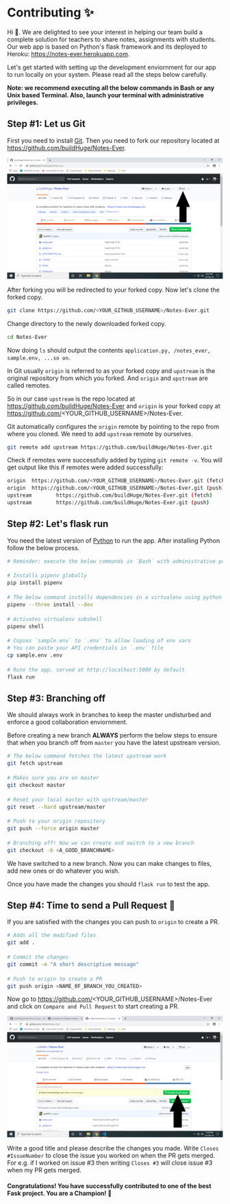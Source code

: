# Contributing :sparkles:

Hi :raised_hands:. We are delighted to see your interest in helping our team build a complete solution for teachers to share notes, assignments with students. Our web app is based on Python's flask framework and its deployed to Heroku: https://notes-ever.herokuapp.com.

Let's get started with setting up the development enviornment for our app to run locally on your system. Please read all the steps below carefully.

**Note: we recommend executing all the below commands in Bash or any Unix based Terminal. Also, launch your terminal with administrative privileges.** 

## Step #1: Let us Git

First you need to install [Git](https://git-scm.com/). Then you need to fork our repository located at https://github.com/buildHuge/Notes-Ever. 

![a screenshot showing fork button](/docs/forking.png)

After forking you will be redirected to your forked copy. Now let's clone the forked copy.

```bash
git clone https://github.com/<YOUR_GITHUB_USERNAME>/Notes-Ever.git
```

Change directory to the newly downloaded forked copy.

```bash
cd Notes-Ever
```

Now doing `ls` should output the contents `application.py, /notes_ever, sample.env, ...so on`.

In Git usually `origin` is referred to as your forked copy and `upstream` is the original repository from which you forked. And `origin` and `upstream` are called remotes.

So in our case `upstream` is the repo located at https://github.com/buildHuge/Notes-Ever and `origin` is your forked copy at https://github.com/<YOUR_GITHUB_USERNAME>/Notes-Ever.

Git automatically configures the `origin` remote by pointing to the repo from where you cloned. We need to add `upstream` remote by ourselves.

```bash
git remote add upstream https://github.com/buildHuge/Notes-Ever.git
```

Check if remotes were successfully added by typing `git remote -v`. You will get output like this if remotes were added successfully:

```bash
origin  https://github.com/<YOUR_GITHUB_USERNAME>/Notes-Ever.git (fetch)
origin  https://github.com/<YOUR_GITHUB_USERNAME>/Notes-Ever.git (push)
upstream        https://github.com/buildHuge/Notes-Ever.git (fetch)
upstream        https://github.com/buildHuge/Notes-Ever.git (push) 
```

## Step #2: Let's flask run

You need the latest version of [Python](https://www.python.org/) to run the app. After installing Python follow the below process.

```bash
# Reminder: execute the below commands in `Bash` with administrative privileges

# Installs pipenv globally
pip install pipenv

# The below command installs dependencies in a virtualenv using python 3.x.x
pipenv --three install --dev

# Activates virtualenv subshell
pipenv shell

# Copies `sample.env` to `.env` to allow loading of env vars
# You can paste your API credentials in `.env` file
cp sample.env .env

# Runs the app, served at http://localhost:5000 by default
flask run
```

## Step #3: Branching off

We should always work in branches to keep the master undisturbed and enforce a good collaboration enviornment.

Before creating a new branch **ALWAYS** perform the below steps to ensure that when you branch off from `master` you have the latest upstream version.

```bash
# The below command fetches the latest upstream work
git fetch upstream

# Makes sure you are on master
git checkout master

# Reset your local master with upstream/master
git reset --hard upstream/master

# Push to your origin repository
git push --force origin master

# Branching off! Now we can create and switch to a new branch
git checkout -b <A_GOOD_BRANCHNAME>
```

We have switched to a new branch. Now you can make changes to files, add new ones or do whatever you wish.

Once you have made the changes you should `flask run` to test the app. 

## Step #4: Time to send a Pull Request :tada:

If you are satisfied with the changes you can push to `origin` to create a PR.

```bash
# Adds all the modified files
git add .

# Commit the changes
git commit -m "A short descriptive message"

# Push to origin to create a PR
git push origin <NAME_0F_BRANCH_YOU_CREATED>
```

Now go to https://github.com/<YOUR_GITHUB_USERNAME>/Notes-Ever and click on `Compare and Pull Request` to start creating a PR. 

![a screenshot showing compare and pull request button](docs/origin_pr.png)

Write a good title and please describe the changes you made. Write `Closes #IssueNumber` to close the issue you worked on when the PR gets merged. For e.g. if I worked on issue #3 then writing `Closes #3` will close issue #3 when my PR gets merged. 

#### Congratulations! You have successfully contributed to one of the best Fask project. You are a Champion! :clap:
